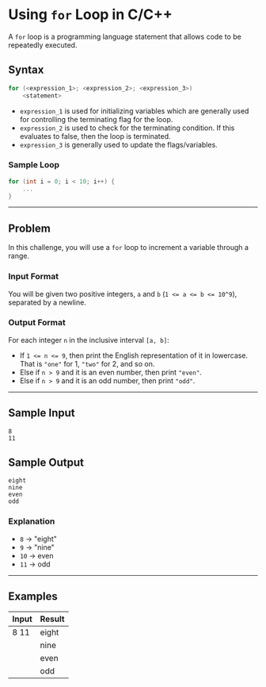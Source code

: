 
# Using `for` Loop in C/C++

A `for` loop is a programming language statement that allows code to be repeatedly executed.

## Syntax

```cpp
for (<expression_1>; <expression_2>; <expression_3>)
    <statement>
```

- `expression_1` is used for initializing variables which are generally used for controlling the terminating flag for the loop.
- `expression_2` is used to check for the terminating condition. If this evaluates to false, then the loop is terminated.
- `expression_3` is generally used to update the flags/variables.

### Sample Loop

```cpp
for (int i = 0; i < 10; i++) {
    ...
}
```

---

## Problem

In this challenge, you will use a `for` loop to increment a variable through a range.

### Input Format

You will be given two positive integers, `a` and `b` (`1 <= a <= b <= 10^9`), separated by a newline.

### Output Format

For each integer `n` in the inclusive interval `[a, b]`:

- If `1 <= n <= 9`, then print the English representation of it in lowercase. That is `"one"` for 1, `"two"` for 2, and so on.
- Else if `n > 9` and it is an even number, then print `"even"`.
- Else if `n > 9` and it is an odd number, then print `"odd"`.

---

## Sample Input

```
8
11
```

## Sample Output

```
eight
nine
even
odd
```

### Explanation

- `8` → "eight"
- `9` → "nine"
- `10` → even
- `11` → odd

---

## Examples

| Input | Result        |
|-------|---------------|
| 8 11  | eight         |
|       | nine          |
|       | even          |
|       | odd           |
